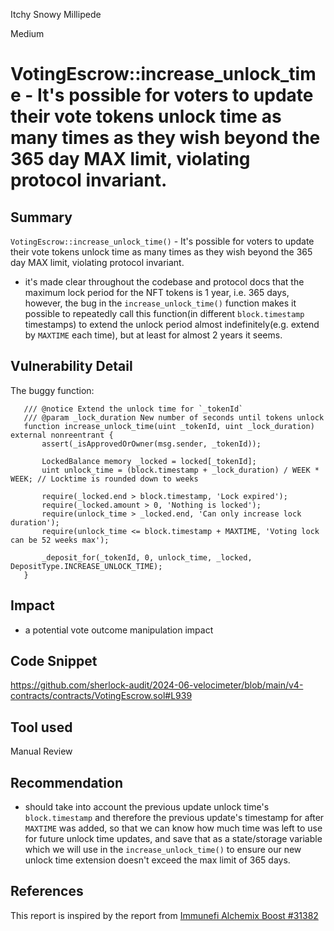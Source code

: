 Itchy Snowy Millipede

Medium

# VotingEscrow::increase_unlock_time - It's possible for voters to update their vote tokens unlock time as many times as they wish beyond the 365 day MAX limit, violating protocol invariant.

## Summary
`VotingEscrow::increase_unlock_time()` - It's possible for voters to update their vote tokens unlock time as many times as they wish beyond the 365 day MAX limit, violating protocol invariant.
 
 - it's made clear throughout the codebase and protocol docs that the maximum lock period for the NFT tokens is 1 year, i.e. 365 days, however, the bug in the `increase_unlock_time()` function makes it possible to repeatedly call this function(in different `block.timestamp` timestamps) to extend the unlock period almost indefinitely(e.g. extend by `MAXTIME` each time), but at least for almost 2 years it seems.
 
## Vulnerability Detail
The buggy function:
 ```solidity
    /// @notice Extend the unlock time for `_tokenId`
    /// @param _lock_duration New number of seconds until tokens unlock
    function increase_unlock_time(uint _tokenId, uint _lock_duration) external nonreentrant {
        assert(_isApprovedOrOwner(msg.sender, _tokenId));

        LockedBalance memory _locked = locked[_tokenId];
        uint unlock_time = (block.timestamp + _lock_duration) / WEEK * WEEK; // Locktime is rounded down to weeks

        require(_locked.end > block.timestamp, 'Lock expired');
        require(_locked.amount > 0, 'Nothing is locked');
        require(unlock_time > _locked.end, 'Can only increase lock duration');
        require(unlock_time <= block.timestamp + MAXTIME, 'Voting lock can be 52 weeks max');

        _deposit_for(_tokenId, 0, unlock_time, _locked, DepositType.INCREASE_UNLOCK_TIME);
    }
 ```

## Impact
 - a potential vote outcome manipulation impact

## Code Snippet
https://github.com/sherlock-audit/2024-06-velocimeter/blob/main/v4-contracts/contracts/VotingEscrow.sol#L939

## Tool used

Manual Review

## Recommendation
 - should take into account the previous update unlock time's `block.timestamp` and therefore the previous update's timestamp for after `MAXTIME` was added, so that we can know how much time was left to use for future unlock time updates, and save that as a state/storage variable which we will use in the `increase_unlock_time()` to ensure our new unlock time extension doesn't exceed the max limit of 365 days.

## References
This report is inspired by the report from [Immunefi Alchemix Boost #31382](https://github.com/immunefi-team/Bounty_Boosts/blob/main/Alchemix/Report%2031382.md)